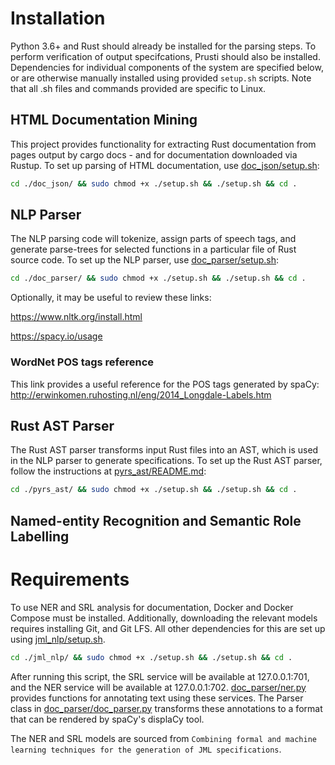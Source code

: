 # Installation
Python 3.6+ and Rust should already be installed for the parsing steps. To perform verification of output specifcations, Prusti should also be installed.
Dependencies for individual components of the system are specified below, or are otherwise manually installed using provided `setup.sh` scripts.
Note that all .sh files and commands provided are specific to Linux. 

## HTML Documentation Mining
This project provides functionality for extracting Rust documentation from pages output by cargo docs - and for documentation downloaded via Rustup.
To set up parsing of HTML documentation, use [doc_json/setup.sh](doc_json/setup.sh):
```bash
cd ./doc_json/ && sudo chmod +x ./setup.sh && ./setup.sh && cd .
```

## NLP Parser
The NLP parsing code will tokenize, assign parts of speech tags, and generate parse-trees for selected functions in a particular file of Rust source code.
To set up the NLP parser, use [doc_parser/setup.sh](doc_parser/setup.sh):
```bash
cd ./doc_parser/ && sudo chmod +x ./setup.sh && ./setup.sh && cd .
```

Optionally, it may be useful to review these links:

https://www.nltk.org/install.html

https://spacy.io/usage

### WordNet POS tags reference
This link provides a useful reference for the POS tags generated by spaCy:
http://erwinkomen.ruhosting.nl/eng/2014_Longdale-Labels.htm

[comment]: <> (### Launching NLP Server &#40;For WordNet parsing&#41;)

[comment]: <> (This command will launch StanfordCoreNLP. This is not necessary to use the NLP parser.)

[comment]: <> (```bash)

[comment]: <> (java -mx4g -cp "*" edu.stanford.nlp.pipeline.StanfordCoreNLPServer -port 9000 -timeout 15000)

[comment]: <> (```)


## Rust AST Parser
The Rust AST parser transforms input Rust files into an AST, which is used in the NLP parser to generate specifications.
To set up the Rust AST parser, follow the instructions at [pyrs_ast/README.md](pyrs_ast/README.md):
```bash
cd ./pyrs_ast/ && sudo chmod +x ./setup.sh && ./setup.sh && cd .
```

## Named-entity Recognition and Semantic Role Labelling
# Requirements
To use NER and SRL analysis for documentation, Docker and Docker Compose must be installed. Additionally, downloading the relevant models requires installing Git,
and Git LFS. All other dependencies for this are set up using [jml_nlp/setup.sh](jml_nlp/setup.sh).
```bash
cd ./jml_nlp/ && sudo chmod +x ./setup.sh && ./setup.sh && cd .
```
After running this script, the SRL service will be available at 127.0.0.1:701, and the NER service will be available at 127.0.0.1:702.
[doc_parser/ner.py](doc_parser/ner.py) provides functions for annotating text using these services. The Parser class in [doc_parser/doc_parser.py](doc_parser/doc_parser.py) transforms these annotations to a format that can be rendered by spaCy's displaCy tool.

The NER and SRL models are sourced from `Combining formal and machine learning techniques for the generation of JML specifications`.
